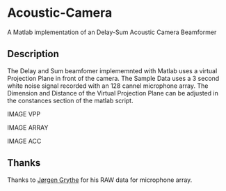 # Acoustic-Camera
A Matlab implementation of an Delay-Sum Acoustic Camera Beamformer

## Description

The Delay and Sum beamfomer implememnted with Matlab uses a virtual Projection Plane in front of the camera. The Sample Data uses a 3 second white noise signal recorded with an 128 cannel microphone array. The Dimension and Distance of the Virtual Projection Plane can be adjusted in the constances section of the matlab script.

IMAGE VPP

IMAGE ARRAY

IMAGE ACC

## Thanks
Thanks to [Jørgen Grythe](https://github.com/jorgengrythe/beamforming) for his RAW data for microphone array.
